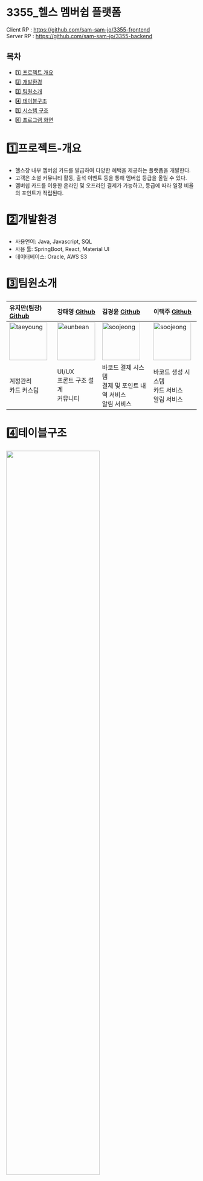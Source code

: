 # 3355_헬스 멤버쉽 플랫폼
Client RP : https://github.com/sam-sam-jo/3355-frontend <br/>
Server RP : https://github.com/sam-sam-jo/3355-backend <br />

## 목차
- [1️⃣ 프로젝트 개요](#1️⃣프로젝트-개요)
- [2️⃣ 개발환경](#2️⃣개발환경)
- [3️⃣ 팀원소개](#3️⃣팀원소개)
- [4️⃣ 테이블구조](#4️⃣테이블구조)
- [5️⃣ 시스템 구조](#5️⃣시스템구조)
- [6️⃣ 프로그램 화면](#6️⃣프로그램화면)

# 1️⃣프로젝트-개요
- 헬스장 내부 멤버쉽 카드를 발급하여 다양한 혜택을 제공하는 플랫폼을 개발한다.
- 고객은 소셜 커뮤니티 활동, 출석 이벤트 등을 통해 멤버쉽 등급을 올릴 수 있다.
- 멤버쉽 카드를 이용한 온라인 및 오프라인 결제가 가능하고, 등급에 따라 일정 비율의 포인트가 적립된다.

# 2️⃣개발환경
- 사용언어: Java, Javascript, SQL
- 사용 툴: SpringBoot, React, Material UI
- 데이터베이스: Oracle, AWS S3 

# 3️⃣팀원소개

| 유지만(팀장) [Github](https://github.com/jiman-you) | 강태영 [Github](https://github.com/teon98) | 김경윤 [Github](https://github.com/KKangBro) | 이택주 [Github](https://github.com/Taek-ha) |
| :--- | :--- | :--- | :--- | 
|<img width="100" alt="taeyoung" src="https://avatars.githubusercontent.com/u/80306786"> | <img width="100" alt="eunbean" src="https://avatars.githubusercontent.com/u/49816869">| <img width="100" alt="soojeong" src="https://avatars.githubusercontent.com/u/19795060"> | <img width="100" alt="soojeong" src="https://avatars.githubusercontent.com/u/109137596"> |
| 계정관리 <br> 카드 커스텀 | UI/UX <br> 프론트 구조 설계 <br> 커뮤니티 | 바코드 결제 시스템 <br> 결제 및 포인트 내역 서비스 <br> 알림 서비스 | 바코드 생성 시스템 <br> 카드 서비스 <br> 알림 서비스

# 4️⃣테이블구조
<img src="https://github.com/sam-sam-jo/.github/assets/49816869/feff3c64-10c1-410b-aa4b-9d51e0d87cc1" width="70%" />

# 5️⃣시스템구조
<img src="https://github.com/sam-sam-jo/.github/assets/49816869/0259952b-404b-4420-bca5-5f164696d2af" width="70%" />

# 6️⃣프로그램화면
### 1) 로그인, 충전 알림 화면
<video src="01_%EB%A1%9C%EA%B7%B8%EC%9D%B8,%EC%B6%A9%EC%A0%84%EC%95%8C%EB%A6%BC.mp4" controls title="Title" width="30%"></video>

### 2) 회원가입 화면
<video src="01_%ED%9A%8C%EC%9B%90%EA%B0%80%EC%9E%85.mp4" controls title="Title" width="30%"></video>
### 로그인, 충전 알림 화면

### 3) 결제
<video src="02_%EA%B2%B0%EC%A0%9C.mp4" controls title="Title" width="30%"></video>

### 4) 충전, 카드 내역
<video src="02_%EC%B6%A9%EC%A0%84,%20%EC%B9%B4%EB%93%9C%20%EB%82%B4%EC%97%AD.mp4" controls title="Title" width="30%"></video>

### 5) 결제, 알림 전체 읽기
<video src="03_%EA%B2%B0%EC%A0%9C,%20%EC%95%8C%EB%A6%BC%20%EC%A0%84%EC%B2%B4%20%EC%9D%BD%EA%B8%B0.mp4" controls title="Title" width="30%"></video>

### 6) 포인트 결제, 카드내역 필터링
<video src="03_%ED%8F%AC%EC%9D%B8%ED%8A%B8%EA%B2%B0%EC%A0%9C,%20%EC%B9%B4%EB%93%9C%EB%82%B4%EC%97%AD%20%ED%95%84%ED%84%B0%EB%A7%81.mp4" controls title="Title" width="30%"></video>

### 7) 마이페이지, 출석체크 포인트
<video src="04_%EB%A7%88%EC%9D%B4%ED%8E%98%EC%9D%B4%EC%A7%80%20%EC%B6%9C%EC%84%9D%EC%B2%B4%ED%81%AC%20%ED%8F%AC%EC%9D%B8%ED%8A%B8.mp4" controls title="Title" width="30%"></video>

### 8) 마이페이지, 출석체크, 포인트 내역, 알림 전체 읽기
<video src="04_%EB%A7%88%EC%9D%B4%ED%8E%98%EC%9D%B4%EC%A7%80,%20%EC%B6%9C%EC%84%9D%EC%B2%B4%ED%81%AC,%20%ED%8F%AC%EC%9D%B8%ED%8A%B8%EB%82%B4%EC%97%AD,%20%EC%95%8C%EB%A6%BC%20%EC%A0%84%EC%B2%B4%EC%9D%BD%EA%B8%B0.mp4" controls title="Title" width="30%"></video>

### 9) 카드커스텀 카드 뒤집기 기능
<video src="05_%EC%B9%B4%EB%93%9C%EC%BB%A4%EC%8A%A4%ED%85%80%20%EC%B9%B4%EB%93%9C%EB%92%A4%EC%A7%91%EA%B8%B0.mp4" controls title="Title" width="30%" ></video>

### 10) 비밀번호 찾기 기능
<img src="https://github.com/sam-sam-jo/.github/assets/49816869/f8890251-5560-4318-9311-f58e0ce5b170" width="70%"/>

### 11) 커뮤니티 기능
<video src="%EC%BB%A4%EB%AE%A4%EB%8B%88%ED%8B%B0%20%EA%B8%B0%EB%8A%A52%20(1).mp4" controls title="Title" width="40%" ></video>
